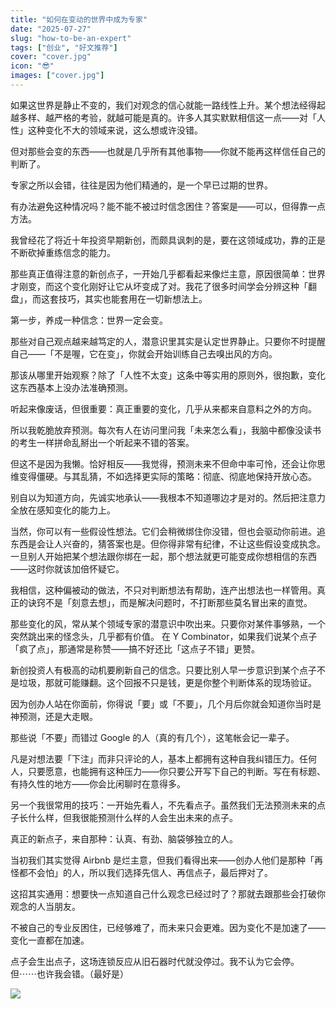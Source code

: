 ```yaml
---
title: "如何在变动的世界中成为专家"
date: "2025-07-27"
slug: "how-to-be-an-expert"
tags: ["创业", "好文推荐"]
cover: "cover.jpg"
icon: "😎"
images: ["cover.jpg"]
---
```

如果这世界是静止不变的，我们对观念的信心就能一路线性上升。某个想法经得起越多样、越严格的考验，就越可能是真的。许多人其实默默相信这一点——对「人性」这种变化不大的领域来说，这么想或许没错。



但对那些会变的东西——也就是几乎所有其他事物——你就不能再这样信任自己的判断了。



专家之所以会错，往往是因为他们精通的，是一个早已过期的世界。



有办法避免这种情况吗？能不能不被过时信念困住？答案是——可以，但得靠一点方法。



我曾经花了将近十年投资早期新创，而颇具讽刺的是，要在这领域成功，靠的正是不断砍掉重练信念的能力。



那些真正值得注意的新创点子，一开始几乎都看起来像烂主意，原因很简单：世界才刚变，而这个变化刚好让它从坏变成了对。我花了很多时间学会分辨这种「翻盘」，而这套技巧，其实也能套用在一切新想法上。



第一步，养成一种信念：世界一定会变。



那些对自己观点越来越笃定的人，潜意识里其实是认定世界静止。只要你不时提醒自己——「不是喔，它在变」，你就会开始训练自己去嗅出风的方向。



那该从哪里开始观察？除了「人性不太变」这条中等实用的原则外，很抱歉，变化这东西基本上没办法准确预测。



听起来像废话，但很重要：真正重要的变化，几乎从来都来自意料之外的方向。



所以我乾脆放弃预测。每次有人在访问里问我「未来怎么看」，我脑中都像没读书的考生一样拼命乱掰出一个听起来不错的答案。



但这不是因为我懒。恰好相反——我觉得，预测未来不但命中率可怜，还会让你思维变得僵硬。与其乱猜，不如选择更实际的策略：彻底、彻底地保持开放心态。



别自以为知道方向，先诚实地承认——我根本不知道哪边才是对的。然后把注意力全放在感知变化的能力上。



当然，你可以有一些假设性想法。它们会稍微绑住你没错，但也会驱动你前进。追东西是会让人兴奋的，猜答案也是。但你得非常有纪律，不让这些假设变成执念。
一旦别人开始把某个想法跟你绑在一起，那个想法就更可能变成你想相信的东西——这时你就该加倍怀疑它。



我相信，这种偏被动的做法，不只对判断想法有帮助，连产出想法也一样管用。真正的诀窍不是「刻意去想」，而是解决问题时，不打断那些莫名冒出来的直觉。



那些变化的风，常从某个领域专家的潜意识中吹出来。只要你对某件事够熟，一个突然跳出来的怪念头，几乎都有价值。
在 Y Combinator，如果我们说某个点子「疯了点」，那通常是称赞——搞不好还比「这点子不错」更赞。



新创投资人有极高的动机要刷新自己的信念。只要比别人早一步意识到某个点子不是垃圾，那就可能赚翻。这个回报不只是钱，更是你整个判断体系的现场验证。



因为创办人站在你面前，你得说「要」或「不要」，几个月后你就会知道你当时是神预测，还是大走眼。



那些说「不要」而错过 Google 的人（真的有几个），这笔帐会记一辈子。



凡是对想法要「下注」而非只评论的人，基本上都拥有这种自我纠错压力。任何人，只要愿意，也能拥有这种压力——你只要公开写下自己的判断。写在有标题、有持久性的地方——你会比闲聊时在意得多。



另一个我很常用的技巧：一开始先看人，不先看点子。虽然我们无法预测未来的点子长什么样，但我很能预测什么样的人会生出未来的点子。



真正的新点子，来自那种：认真、有劲、脑袋够独立的人。



当初我们其实觉得 Airbnb 是烂主意，但我们看得出来——创办人他们是那种「再怪都不会怕」的人，所以我们选择先信人、再信点子，最后押对了。



这招其实通用：想要快一点知道自己什么观念已经过时了？那就去跟那些会打破你观念的人当朋友。



不被自己的专业反困住，已经够难了，而未来只会更难。因为变化不是加速了——变化一直都在加速。



点子会生出点子，这场连锁反应从旧石器时代就没停过。我不认为它会停。
但⋯⋯也许我会错。（最好是）




![](https://prod-files-secure.s3.us-west-2.amazonaws.com/112d0858-5090-4d34-a606-b75eb8d65fd2/46476355-9cf3-4e99-9b7a-3531bc426380/1000202064.png?X-Amz-Algorithm=AWS4-HMAC-SHA256&X-Amz-Content-Sha256=UNSIGNED-PAYLOAD&X-Amz-Credential=ASIAZI2LB466UGRZOUJJ%2F20250806%2Fus-west-2%2Fs3%2Faws4_request&X-Amz-Date=20250806T221444Z&X-Amz-Expires=3600&X-Amz-Security-Token=IQoJb3JpZ2luX2VjEEYaCXVzLXdlc3QtMiJGMEQCIA1Yf9CWNkPWziKt84vVCFuaZqDSbSuRCfawn1xSxHK8AiBrhrwvghwUWpga%2BlmwY3ynvVP3%2F6EKEjsOKD7sHx1PHir%2FAwh%2FEAAaDDYzNzQyMzE4MzgwNSIMDTYA5JmarXDSbMOmKtwDdXneDLcLEeiq52JqOSZ3ene%2FavyDCSrJ08UhukScHz0wCFtHvK8v%2BAzGfDI2z9KdKPJDvmwQf7NI5rm5cMUsrCZJQxW%2FV5VYf5q2MI1QjkXTtzuCNfKhSbSBb1XQ4WzLa0MhTGDpk%2FHo6ZIeI5HuiYdYSMOy3PLVbsMQ%2FsQII5Nsf0%2F6MXLKo7rK0ucDJri38x9HewW1cZ2eFaget1lNZbGwTf6qwhBGcNdP4h8cRS4uYRAjL%2Fu8WAjwtWA0EfIXB%2F2A%2BtAXmTVOenFhwjPAjhMPXRt8ZYH7UeUw3%2FLwqYKEADPVgLymEGxoCNZQDL1%2FC0tHNF7mMK2eRcOORGDx1I%2Fr0tHjiKUfdhc%2BU58WDa%2BuydJy8rOSz72WxvvFFZKNL6eyIUJWC4sy%2BnLOClX1QLkqidXFBjj%2BdG1B7AUWc8srvhjF5S2CYC7m0wPmkt6jofepc7y6huLMnntlxas%2BBGfT95aC%2FOydw%2F5DvnZjd8zzDiQUnP%2FaXMkhpdqdegnwZ1sw1mEWGjyLfd5TxEICeywI3ADM%2FLr0t28ohH5XFplRp7h7Vgx2r81gZ%2FZoKwbnf%2FqdBKdbCnbqPfLmi4q3orkS5WHT8%2FPhhFC5DpgjiE8GARxNbib1T8K9ZLkwz5nPxAY6pgFgJv9KTKGpthZzfaWEyGmb8kTMlcdSL%2BIIMzUviJEka7MyyACIKZuqPenZLmNps%2BRiIbwk2BOOsBXqrEhpU68Y%2BKr3cJNdzEurJWo5dZLO5R9To7GHlDattTejM2ccURywQQA1b0DBWp98o23e0kuwFEHdCUDIOquMmj8wcE%2BcJ50HVoqoVrKusm1l5flbSp2%2BJaKn4J%2BbinVrqKbMM7ELZidLHOy9&X-Amz-Signature=148b0e55aeee05919a1b64cc10ec6b707d78d0b589a105fac57807f5fd5d37f8&X-Amz-SignedHeaders=host&x-amz-checksum-mode=ENABLED&x-id=GetObject)


